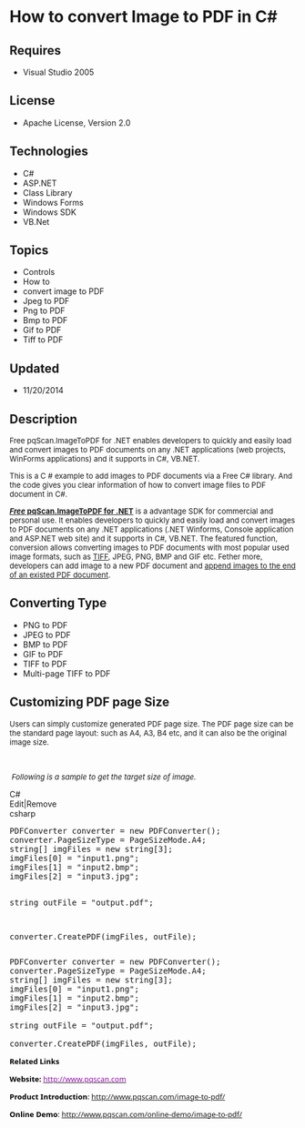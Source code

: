 # How to convert Image to PDF in C#
## Requires
- Visual Studio 2005
## License
- Apache License, Version 2.0
## Technologies
- C#
- ASP.NET
- Class Library
- Windows Forms
- Windows SDK
- VB.Net
## Topics
- Controls
- How to
- convert image to PDF
- Jpeg to PDF
- Png to PDF
- Bmp to PDF
- Gif to PDF
- Tiff to PDF
## Updated
- 11/20/2014
## Description

<p><span style="font-size:small">Free pqScan.ImageToPDF for .NET enables developers to quickly and easily load and convert images to PDF documents on any .NET applications (web projects, WinForms applications) and it supports in C#, VB.NET.</span></p>
<p><span style="font-size:small">This is a C # example to add images to PDF documents via a Free C# library. And the code gives you clear information of how to convert image files to PDF document in C#.</span></p>
<p><span style="font-size:small"><a title="convert image to pdf in .net" href="http://www.pqscan.com/image-to-pdf/"><strong><em>Free</em></strong><strong> pqScan.ImageToPDF for .NET</strong></a> is a advantage SDK for commercial and personal use. It enables
 developers to quickly and easily load and convert images to PDF documents on any .NET applications (.NET Winforms, Console application and ASP.NET web site) and it supports in C#, VB.NET. The featured function, conversion allows converting images to PDF documents
 with most popular used image formats, such as <a title="convert tiff to pdf in c#" href="http://www.pqscan.com/convert-image/tiff-to-pdf-csharp.html">
TIFF</a>, JPEG, PNG, BMP and GIF etc. Fether more, developers can add image to a new PDF document and
<a title="append image to pdf in C#" href="http://www.pqscan.com/convert-image/append-to-pdf-csharp.html">
append images to the end of an existed PDF document</a>.<br>
</span></p>
<h2><strong>Converting Type</strong></h2>
<ul>
<li>PNG to PDF </li><li>JPEG to PDF </li><li>BMP to PDF </li><li>GIF to PDF </li><li>TIFF to PDF </li><li>Multi-page TIFF to PDF </li></ul>
<h2><strong>Customizing PDF page Size</strong></h2>
<p><span style="font-size:small">Users can simply customize generated PDF page size. The PDF page size can be the standard page layout: such as A4, A3, B4 etc, and it can also be the original image size.
<br>
</span></p>
<p><span style="font-size:small"><br>
</span></p>
<p><span style="font-size:small"><em>&nbsp;Following is a sample to get the target size of image.</em></span><strong><em>
<br>
</em></strong></p>
<div class="scriptcode">
<div class="pluginEditHolder" pluginCommand="mceScriptCode">
<div class="title"><span>C#</span></div>
<div class="pluginLinkHolder"><span class="pluginEditHolderLink">Edit</span>|<span class="pluginRemoveHolderLink">Remove</span></div>
<span class="hidden">csharp</span>
<pre class="hidden">PDFConverter converter = new PDFConverter();
converter.PageSizeType = PageSizeMode.A4;
string[] imgFiles = new string[3];
imgFiles[0] = &quot;input1.png&quot;;
imgFiles[1] = &quot;input2.bmp&quot;;
imgFiles[2] = &quot;input3.jpg&quot;;

string outFile = &quot;output.pdf&quot;;

converter.CreatePDF(imgFiles, outFile);</pre>
<div class="preview">
<pre class="csharp">PDFConverter&nbsp;converter&nbsp;=&nbsp;<span class="cs__keyword">new</span>&nbsp;PDFConverter();&nbsp;
converter.PageSizeType&nbsp;=&nbsp;PageSizeMode.A4;&nbsp;
<span class="cs__keyword">string</span>[]&nbsp;imgFiles&nbsp;=&nbsp;<span class="cs__keyword">new</span>&nbsp;<span class="cs__keyword">string</span>[<span class="cs__number">3</span>];&nbsp;
imgFiles[<span class="cs__number">0</span>]&nbsp;=&nbsp;<span class="cs__string">&quot;input1.png&quot;</span>;&nbsp;
imgFiles[<span class="cs__number">1</span>]&nbsp;=&nbsp;<span class="cs__string">&quot;input2.bmp&quot;</span>;&nbsp;
imgFiles[<span class="cs__number">2</span>]&nbsp;=&nbsp;<span class="cs__string">&quot;input3.jpg&quot;</span>;&nbsp;
&nbsp;
<span class="cs__keyword">string</span>&nbsp;outFile&nbsp;=&nbsp;<span class="cs__string">&quot;output.pdf&quot;</span>;&nbsp;
&nbsp;
converter.CreatePDF(imgFiles,&nbsp;outFile);</pre>
</div>
</div>
</div>
<p style="color:#000000; font-family:'Segoe UI',Verdana,Arial; font-size:13px; font-style:normal; font-variant:normal; font-weight:normal; letter-spacing:normal; line-height:normal; orphans:auto; text-align:start; text-indent:0px; text-transform:none; white-space:normal; widows:auto; word-spacing:0px">
<strong>Related Links</strong></p>
<p style="color:#000000; font-family:'Segoe UI',Verdana,Arial; font-size:13px; font-style:normal; font-variant:normal; font-weight:normal; letter-spacing:normal; line-height:normal; orphans:auto; text-align:start; text-indent:0px; text-transform:none; white-space:normal; widows:auto; word-spacing:0px">
<strong>Website:</strong><span class="Apple-converted-space">&nbsp;</span><a title="provide .net barcode generate and read SDK, provide .net pdf to image and image to pdf SDK" href="http://www.pqscan.com"><span style="color:#960bb4; text-decoration:none">http://www.pqscan.com</span></a></p>
<p style="color:#000000; font-family:'Segoe UI',Verdana,Arial; font-size:13px; font-style:normal; font-variant:normal; font-weight:normal; letter-spacing:normal; line-height:normal; orphans:auto; text-align:start; text-indent:0px; text-transform:none; white-space:normal; widows:auto; word-spacing:0px">
<strong>Product Introduction</strong>:<span class="Apple-converted-space"> </span>
<a title="convert and image files and add them the PDF document .net sdk" href="http://www.pqscan.com/image-to-pdf/">http://www.pqscan.com/image-to-pdf/</a></p>
<p style="color:#000000; font-family:'Segoe UI',Verdana,Arial; font-size:13px; font-style:normal; font-variant:normal; font-weight:normal; letter-spacing:normal; line-height:normal; orphans:auto; text-align:start; text-indent:0px; text-transform:none; white-space:normal; widows:auto; word-spacing:0px">
<strong>Online Demo</strong>:<span class="Apple-converted-space"> </span><a title="convert image to pdf in .net online demo" href="http://www.pqscan.com/online-demo/image-to-pdf/">http://www.pqscan.com/online-demo/image-to-pdf/</a></p>
